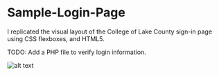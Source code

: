 # Sample-Login-Page
I replicated the visual layout of the College of Lake County sign-in page using CSS flexboxes, and HTML5.  

TODO: Add a PHP file to verify login information.  


![alt text]("https://imgur.com/a/UxRnkCf")
